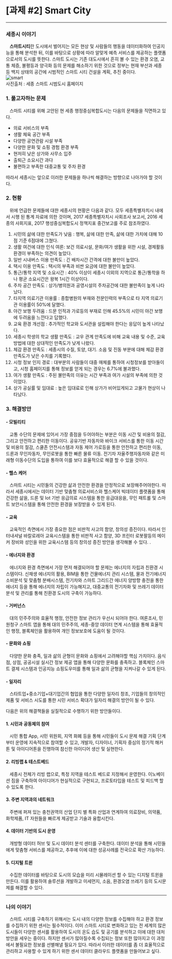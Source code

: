 # [과제 #2] Smart City
***
### 세종시 이야기
&nbsp; &nbsp;**스마트시티**란 도시에서 벌어지는 모든 현상 및 사람들의 행동을 데이터화하여 인공지능을 통해 분석한 뒤, 이를 바탕으로 상황에 따라 알맞게 예측 서비스를 제공하는 플랫폼으로서의 도시를 뜻한다. 스마트 도시는 기존 대도시에서 흔히 볼 수 있는 환경 오염, 교통 체증, 불평등과 양극화 등의 문제를 해소하기 위한 것으로 정부는 현재 부산과 세종 등 백지 상태의 공간에 시범적인 스마트 시티 건설을 계획, 추진 중이다.         
![smart](https://user-images.githubusercontent.com/38202276/65154913-4bd13800-da67-11e9-9b40-16e43788ab52.PNG)   
사진출처 : 세종 스마트 시범도시 홈페이지

### 1. 풀고자하는 문제
&nbsp; &nbsp;스마트 시티를 위해 고안된 현 세종 행정중심복합도시는 다음의 문제들을 직면하고 있다.
-	의료 서비스의 부족
-	생활 체육 공간 부족
-	다양한 공연관람 시설 부족
-	다양한 문화 및 쇼핑 경험 환경 부족
-	현저히 낮은 상가와 사무소 입주
-	출퇴근 소요시간 과다
-	불편하고 부족한 대중교통 및 주차 환경

따라서 세종시는 앞으로 이러한 문제들을 하나씩 해결하는 방향으로 나아가야 할 것이다.   
  
### 2. 현황
&nbsp; &nbsp;위에 언급한 문제들에 대한 세종시의 현황은 다음과 같다. 모두 세종특별자치시 내에서 시행 된 통계 자료에 의한 것이며, 2017 세종특별자치시 사회조사 보고서, 2016 세종의 사회지표, 2017 행성중심복합도시 정책지표 중간보고를 주로 참조하였다. 

1.	시민의 삶에 대한 만족도가 낮음 : 행복, 삶에 대한 만족, 삶에 대한 가치에 대해 10점 기준 6점대에 그쳤다.
2.	생활 여건에 대한 인식 여론: 보건 의료시설, 문화/여가 생활을 위한 시설, 경제활동 환경이 부족하는 의견이 높았다. 
3.	일반 시내버스 이용 만족도 : 긴 배차시간 간격에 대한 불만이 높았다. 
4.	택시 이용 만족도 : 택시의 부족과 비싼 요금에 대한 불만이 높았다. 
5.	통근/통학 지역 및 소요시간 : 40% 이상이 세종시 이외의 지역으로 통근/통학을 하나 평균 소요시간은 왕복 1시간 이상이다. 
6.	주차 공간 만족도 : 상가/병의원과 공영시설의 주차공간에 대한 불만족이 높게 나타났다. 
7.	타지역 의료기관 이용률 : 종합병원의 부재와 전문인력의 부족으로 타 지역 의료기관 이용률이 50%에 달했다.
8.	야간 보행 두려움 : 드문 인적과 가로등의 부재로 인해 45.5%의 시민이 야간 보행에 두려움을 느낀다고 답했다. 
9.	교육 환경 개선점 : 추가적인 학교와 도서관을 설립해야 한다는 응답이 높게 나타났다. 
10.	세종시 학생의 학교 생활 만족도 : 교우 관계 만족도에 비해 교육 내용 및 수준, 교육 방법에 대한 상대적인 만족도가 낮게 나왔다.
11.	체감 환경 만족도 : 세종시의 수질, 토양, 대기. 소음 및 진동 부분에 대해 체감 환경 만족도가 낮은 수치를 기록했다. 
12.	 시청 정보 인지 경로 : 대부분의 사람들이 대중 매체를 통하여 시청정보를 받아들이고, 시청 홈페이지를 통해 정보를 얻게 되는 경우는 6.7%에 불과했다. 
13.	여가 생활 만족도 : 주된 불만족의 이유는 시간 부족과 여가 시설의 부족에 의한 것이었다. 
14.	상가 공실률 및 임대료 : 높은 임대료로 인해 상가가 비어있게되고 고물가 현상이 나타났다. 
  
   
### 3. 해결방안
#### - 모빌리티
&nbsp; &nbsp;교통 수단의 문제에 있어서 가장 중점을 두어야하는 부분은 이동 시간 및 비용의 절감, 그리고 안전하고 편리한 이동이다. 공유기반 자동차와 바이크 서비스를 통한 이동 시간 및 비용의 절감, 스쿨존 안전시스템과 자동 제어 가로등을 통한 안전하고 편리한 이동, 드론과 무인자동차, 무인로봇을 통한 빠른 물류 이동. 전기차 자율주행자동차와 같은 미래형 이동수단의 도입을 통하여 이를 보다 효율적으로 해결 할 수 있을 것이다. 
#### - 헬스 케어
&nbsp; &nbsp;스마트 시티는 시민들의 건강한 삶과 안전한 환경을 안정적으로 보장해주어야한다. 따라서 세종시에서는 데이터 기반 맞춤형 의료서비스와 헬스케어 빅데이터 플랫폼을 통해 건강한 삶을, 드론 및 Iot 기반 응급의료 시스템을 통한 응급대응을, 무인 패트롤 및 스마트 보안시스템을 통해 안전한 환경을 보장받을 수 있게 된다. 
#### - 교육 
&nbsp; &nbsp;교육적인 측면에서 가장 중요한 점은 비판적 사고의 함양, 창의성 증진이다. 따라서 인터내셔널 바칼로레아 교육시스템을 통한 비판적 사고 함양, 3D 프린터 로봇팔등의 메이커 장비와 성인을 위한 교육시스템 등의 창의성 증진 방안을 생각해볼 수 있다. .
#### -	에너지와 환경 
&nbsp; &nbsp;에너지와 환경 측면에서 가장 먼저 해결되어야 할 문제는 에너지의 자립과 친환경 시스템이다. 신재생 에너지의 활용, BIM을 통한 건물에너지 관리 시스템, 물과 전기에너지 소비분석 및 맞춤형 분배시스템, 전기차와 스마트 그리드간 에너지 양방향 충전을 통한 에너지 등을 통해 에너지의 자립이 가능해지고, 대중교통의 전기차화 및 쓰레기 데이터 분석 및 관리를 통해 친환경 도시의 구축이 가능하다.
#### -	거버넌스 
&nbsp; &nbsp;대의 민주주의와 효율적 행정, 안전한 정보 관리가 우선시 되어야 한다. 여론조사, 민원청구 스마트 앱을 통해 대의 민주주의, 세종-중앙 데이터 연계 시스템을 통해 효율적인 행정, 블록체인을 활용하여 개인 정보보호에 도움이 될 것이다. 
#### -	문화와 쇼핑 
&nbsp; &nbsp;다양한 문화 충족, 일과 삶의 균형이 문화와 쇼핑에서 고려해야할 핵심 가치이다. 음식점, 상점, 공공시설 실시간 정보 제공 앱을 통해 다양한 문화를 충족하고. 블록체인 스마트 결제 시스템과 인공지능 쇼핑도우미를 통해 일과 삶의 균형을 지켜나갈 수 있게 된다. 
#### -	일자리 
&nbsp; &nbsp;스타트업+중소기업+대기업간의 협업을 통한 다양한 일자리 창조, 기업들의 창의적인 제품 및 서비스 시도를 통한 시민 서비스 확대가 일자리 해결의 방안이 될 수 있다. 


다음은 위의 해결책들을 실질적으로 수행하기 위한 방안들이다. 

#### 1.	시민과 공동체의 참여 
&nbsp; &nbsp;시민 통합 App, 시민 위원회, 지역 화폐 등을 통해 시민들이 도시 문제 해결 기획 단계부터 운영에 지속적으로 참여할 수 있고, 개발자, 디자이너, 기획자 중심의 정기적 해커톤 및 아이디어톤을 진행하여 참신한 아이디어 생산 및 실현한다. 
#### 2.	리빙랩 & 테스트베드 
&nbsp; &nbsp;세종시 전체가 리빙 랩으로, 특정 지역을 테스트 베드로 지정해서 운영한다. 이노베이션 짐을 구축하여 아이디어가 현실적으로 구현되고, 프로토타입을 테스트 및 피드백 할 수 있도록 한다. 
#### 3.	주변 지역과의 네트워크 
&nbsp; &nbsp;주변에 퍼져 있는 충천권역의 산업 단지 별 특화 산업과 연계하여 의료장비, 의약품, 화학제품, IT 자원들을 빠르게 제공받고 기술과 융합시킨다. 
#### 4.	데이터 기반의 도시 운영 
&nbsp; &nbsp;개방형 데이터 허브 및 도시 데이터 분석 센터를 구축한다. 데이터 분석을 통해 시민들에게 맞춤형 서비스를 제공하고, 추후에 이에 대한 성공사례를 전국으로 확산 가능하다. 
#### 5.	디지털 트윈 
&nbsp; &nbsp;수집한 데이터를 바탕으로 도시의 모습을 미리 시뮬레이션 할 수 있는 디지털 트윈을 만든다. 이를 활용하여 솔루션을 개발하고 미세먼지, 소음, 환경오염 쓰레기 등의 도시문제를 해결할 수 있다. 


***

### 나의 이야기
&nbsp; &nbsp;스마트 시티를 구축하기 위해서는 도시 내의 다양한 정보를 수집해야 하고 환경 정보를 수집하기 위한 센서는 필수적이다. 이미 스마트 시티로 변화하고 있는 전 세계의 많은 도시들이 다양한 센서를 활용하여 도시의 온도 습도 및 공기를 분석하고 이에 대한 대처 방안을 세우는 중이다. 하지만 센서가 많아질수록 수집되는 정보 또한 많아지고 이 과정에서 불필요한 정보를 선별해낼 필요가 있다. 따라서 이러한 데이터를 좀 더 효율적으로 관리하고 사용할 수 있게 하기 위한 센서 데이터 클라우드 플랫폼을 만들어보고 싶다. 
